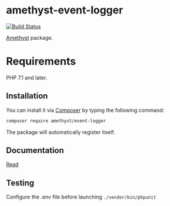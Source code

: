 # amethyst-event-logger

[![Build Status](https://travis-ci.org/amethyst-php/event-logger.svg?branch=master)](https://travis-ci.org/amethyst-php/event-logger)

[Amethyst](https://github.com/amethyst-php/amethyst) package.

# Requirements

PHP 7.1 and later.

## Installation

You can install it via [Composer](https://getcomposer.org/) by typing the following command:

```bash
composer require amethyst/event-logger
```

The package will automatically register itself.

## Documentation

[Read](docs/index.md)

## Testing

Configure the .env file before launching `./vendor/bin/phpunit`
